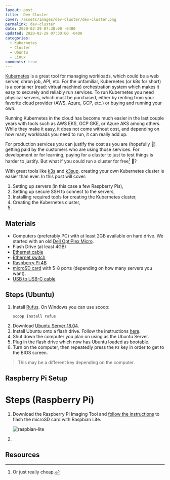 ```yaml
---
layout: post
title:  Dev Cluster
cover: /assets/images/dev-cluster/dev-cluster.png
permalink: dev-cluster
date: 2020-02-29 07:30:00 -0400
updated: 2020-02-29 07:30:00 -0400
categories: 
  - Kubernetes
  - Cluster
  - Ubuntu
  - Linux
comments: true
---
```


[Kubernetes](https://kubernetes.io/) is a great tool for managing workloads, which
could be a web server, chron job, API, etc. For the unfamiliar, Kubernetes
(or k8s for short) is a container (read: virtual machine) orchestration system
which makes it easy to securely and reliably run services.
To run Kubernetes you need physical servers, which must be purchased,
either by renting from your favorite cloud provider (AWS, Azure, GCP, etc.)
or buying and running your own.

Running Kubernetes in the cloud has become much easier in the last couple years
with tools such as AWS EKS, GCP GKE, or Azure AKS among others. While they make
it easy, it does not come without cost, and depending on how many workloads
you need to run, it can really add up.

For production services you can justify the cost as you are (hopefully :pray:)
getting paid by the customers who are using those services. For development
or for learning, paying for a cluster to just to test things is harder to justify.
But what if you could run a cluster for free[^1] :thinking:?

With great tools like [k3s](https://github.com/rancher/k3s) and
[k3sup](https://github.com/alexellis/k3sup), creating your own Kubernetes
cluster is easier than ever. In this post will cover:
1. Setting up servers (in this case a few Raspberry Pis),
2. Setting up secure SSH to connect to the servers,
3. Installing required tools for creating the Kubernetes cluster,
4. Creating the Kubernetes cluster,
5. 

## Materials
- Computers (preferably PC) with at least 2GB available on hard drive.
We started with an old [Dell OptiPlex Micro](https://www.dell.com/en-us/work/shop/desktops-n-workstations/3070-micro/spd/optiplex-3070-micro).
- Flash Drive (at least 4GB)
- [Ethernet cable](https://smile.amazon.com/AmazonBasics-RJ45-Cat-6-Ethernet-Patch-Cable-3-Feet-0-9-Meters/dp/B00N2VISLW/ref=sr_1_5?crid=3J6XSVDKUAV6Q&keywords=gigabit+ethernet+cable&qid=1583696671&sprefix=gigabit+ethernet%2Caps%2C231&sr=8-5)
- [Ethernet switch](https://www.amazon.com/NETGEAR-GS305-300PAS-Gigabit-Ethernet-Unmanaged/dp/B07S98YLHM/ref=dp_ob_title_ce)
- [Raspberry Pi 4B](https://smile.amazon.com/gp/product/B07TC2BK1X/ref=ppx_yo_dt_b_search_asin_title?ie=UTF8&psc=1)
- [microSD card](https://smile.amazon.com/SanDisk-Ultra-microSDHC-Class-SDSDQUA-032G-A11A/dp/B007JTKLEK/ref=sr_1_8?crid=3ORAK5EAGOHZX&keywords=sandisk+micro+sd+card&qid=1583695487&refinements=p_n_feature_two_browse-bin%3A6518304011&rnid=6518301011&s=electronics&sprefix=sandis%2Celectronics%2C193&sr=1-8)
with 5-8 ports (depending on how many servers you want).
- [USB to USB-C cable](https://smile.amazon.com/gp/product/B01ASXBY62/ref=ppx_yo_dt_b_asin_title_o00_s00?ie=UTF8&psc=1)

## Steps (Ubuntu)
1. Install [Rufus](https://rufus.ie/). On Windows you can use scoop:
    ```
    scoop install rufus
    ```
2. Download [Ubuntu Server 18.04](https://ubuntu.com/download/server).
3. Install Ubuntu onto a flash drive. Follow the instructions
[here](https://ubuntu.com/tutorials/tutorial-create-a-usb-stick-on-windows#1-overview).
4. Shut down the computer you plan on using as the Ubuntu Server.
5. Plug in the flash drive which now has Ubuntu loaded as bootable.
6. Turn on the computer, then repeatedly press the `F2` key in order to get to the
BIOS screen.
> This may be a different key depending on the computer.

## Raspberry Pi Setup

# Steps (Raspberry Pi)
1. Download the Raspberry Pi Imaging Tool and [follow the instructions](https://www.raspberrypi.org/documentation/installation/installing-images/README.md)
to flash the microSD card with Raspbian Lite.

    ![raspbian-lite](/assets/images/dev-cluster/raspbian-lite.png)

3. 

## Resources

[^1]: Or just really cheap.